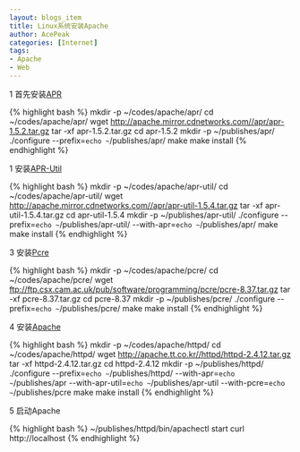 ```yaml
---
layout: blogs_item
title: Linux系统安装Apache
author: AcePeak
categories: [Internet]
tags: 
- Apache
- Web
---
```



1 首先安装[APR](http://apr.apache.org/)

{% highlight bash  %}
mkdir -p ~/codes/apache/apr/
cd ~/codes/apache/apr/
wget http://apache.mirror.cdnetworks.com//apr/apr-1.5.2.tar.gz
tar -xf apr-1.5.2.tar.gz
cd apr-1.5.2
mkdir -p ~/publishes/apr/
./configure --prefix=`echo ~`/publishes/apr/
make
make install
{% endhighlight %}


1 安装[APR-Util](http://apr.apache.org/)

{% highlight bash  %}
mkdir -p ~/codes/apache/apr-util/
cd ~/codes/apache/apr-util/
wget http://apache.mirror.cdnetworks.com//apr/apr-util-1.5.4.tar.gz
tar -xf apr-util-1.5.4.tar.gz
cd apr-util-1.5.4
mkdir -p ~/publishes/apr-util/
./configure --prefix=`echo ~`/publishes/apr-util/ --with-apr=`echo ~`/publishes/apr/
make
make install
{% endhighlight %}


3 安装[Pcre](http://www.pcre.org/)

{% highlight bash  %}
mkdir -p ~/codes/apache/pcre/
cd ~/codes/apache/pcre/
wget ftp://ftp.csx.cam.ac.uk/pub/software/programming/pcre/pcre-8.37.tar.gz
tar -xf pcre-8.37.tar.gz
cd pcre-8.37
mkdir -p ~/publishes/pcre/
./configure --prefix=`echo ~`/publishes/pcre/
make
make install
{% endhighlight %}


4 安装[Apache](http://httpd.apache.org/)

{% highlight bash  %}
mkdir -p ~/codes/apache/httpd/
cd ~/codes/apache/httpd/
wget http://apache.tt.co.kr//httpd/httpd-2.4.12.tar.gz
tar -xf httpd-2.4.12.tar.gz
cd httpd-2.4.12
mkdir -p ~/publishes/httpd/
./configure --prefix=`echo ~`/publishes/httpd/ --with-apr=`echo ~`/publishes/apr --with-apr-util=`echo ~`/publishes/apr-util --with-pcre=`echo ~`/publishes/pcre
make
make install
{% endhighlight %}

5 启动Apache

{% highlight bash  %}
~/publishes/httpd/bin/apachectl start 
curl http://localhost
{% endhighlight %}

